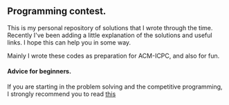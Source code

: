 ## Programming contest.

This is my personal repository of solutions that I wrote through the time.
Recently I've been adding a little explanation of the solutions and useful links. I hope this can help you in some way.

Mainly I wrote these codes as preparation for ACM-ICPC, and also for fun.

#### Advice for beginners.

If you are starting in the problem solving and the competitive
programming, I strongly recommend you to read [this](http://lbv-pc.blogspot.com/p/advice-for-beginners.html)

